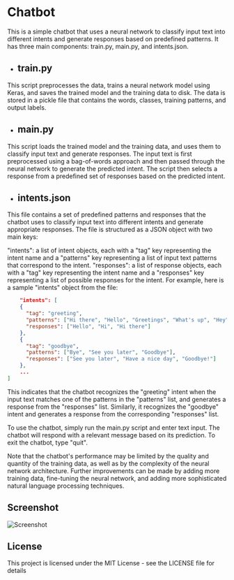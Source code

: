 # Chatbot
This is a simple chatbot that uses a neural network to classify input text into different intents and generate responses based on predefined patterns. It has three main components: train.py, main.py, and intents.json.

- ## train.py
This script preprocesses the data, trains a neural network model using Keras, and saves the trained model and the training data to disk. The data is stored in a pickle file that contains the words, classes, training patterns, and output labels.

- ## main.py
This script loads the trained model and the training data, and uses them to classify input text and generate responses. The input text is first preprocessed using a bag-of-words approach and then passed through the neural network to generate the predicted intent. The script then selects a response from a predefined set of responses based on the predicted intent.

- ## intents.json
This file contains a set of predefined patterns and responses that the chatbot uses to classify input text into different intents and generate appropriate responses. The file is structured as a JSON object with two main keys:

"intents": a list of intent objects, each with a "tag" key representing the intent name and a "patterns" key representing a list of input text patterns that correspond to the intent.
"responses": a list of response objects, each with a "tag" key representing the intent name and a "responses" key representing a list of possible responses for the intent.
For example, here is a sample "intents" object from the file:
````json
    "intents": [
    {
      "tag": "greeting",
      "patterns": ["Hi there", "Hello", "Greetings", "What's up", "Hey"],
      "responses": ["Hello", "Hi", "Hi there"]
    },
    {
      "tag": "goodbye",
      "patterns": ["Bye", "See you later", "Goodbye"],
      "responses": ["See you later", "Have a nice day", "Goodbye!"]
    },
    ...
]
````
This indicates that the chatbot recognizes the "greeting" intent when the input text matches one of the patterns in the "patterns" list, and generates a response from the "responses" list. Similarly, it recognizes the "goodbye" intent and generates a response from the corresponding "responses" list.

To use the chatbot, simply run the main.py script and enter text input. The chatbot will respond with a relevant message based on its prediction. To exit the chatbot, type "quit".

Note that the chatbot's performance may be limited by the quality and quantity of the training data, as well as by the complexity of the neural network architecture. Further improvements can be made by adding more training data, fine-tuning the neural network, and adding more sophisticated natural language processing techniques.

## Screenshot
![Screenshot](screenshott/sc1.png)
## License
This project is licensed under the MIT License - see the LICENSE file for details